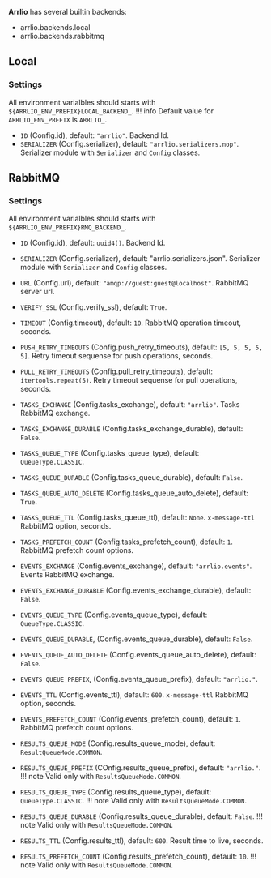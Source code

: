 **Arrlio** has several builtin backends:

- arrlio.backends.local
- arrlio.backends.rabbitmq


## Local

### Settings

All environment varialbles should starts with `${ARRLIO_ENV_PREFIX}LOCAL_BACKEND_`.
!!! info 
    Default value for `ARRLIO_ENV_PREFIX` is `ARRLIO_`.

- `ID` (Config.id), default: `"arrlio"`. Backend Id.
- `SERIALIZER` (Config.serializer), default: `"arrlio.serializers.nop"`. Serializer module with `Serializer` and `Config` classes.


## RabbitMQ

### Settings

All environment varialbles should starts with `${ARRLIO_ENV_PREFIX}RMQ_BACKEND_`.

- `ID` (Config.id), default: `uuid4()`. Backend Id.
- `SERIALIZER` (Config.serializer), default: "arrlio.serializers.json". Serializer module with `Serializer` and `Config` classes.
- `URL` (Config.url), default: `"amqp://guest:guest@localhost"`. RabbitMQ server url.
- `VERIFY_SSL` (Config.verify_ssl), default: `True`.
- `TIMEOUT` (Config.timeout), default: `10`. RabbitMQ operation timeout, seconds.
- `PUSH_RETRY_TIMEOUTS` (Config.push_retry_timeouts), default: `[5, 5, 5, 5, 5]`. Retry timeout sequense for push operations, seconds.
- `PULL_RETRY_TIMEOUTS` (Config.pull_retry_timeouts), default: `itertools.repeat(5)`. Retry timeout sequense for pull operations, seconds.

- `TASKS_EXCHANGE` (Config.tasks_exchange), default: `"arrlio"`. Tasks RabbitMQ exchange.
- `TASKS_EXCHANGE_DURABLE` (Config.tasks_exchange_durable), default: `False`.
- `TASKS_QUEUE_TYPE` (Config.tasks_queue_type), default: `QueueType.CLASSIC`.
- `TASKS_QUEUE_DURABLE` (Config.tasks_queue_durable), default: `False`.
- `TASKS_QUEUE_AUTO_DELETE` (Config.tasks_queue_auto_delete), default: `True`.
- `TASKS_QUEUE_TTL` (Config.tasks_queue_ttl), default: `None`. `x-message-ttl` RabbitMQ option, seconds.
- `TASKS_PREFETCH_COUNT` (Config.tasks_prefetch_count), default: `1`. RabbitMQ prefetch count options.

- `EVENTS_EXCHANGE` (Config.events_exchange), default: `"arrlio.events"`. Events RabbitMQ exchange.
- `EVENTS_EXCHANGE_DURABLE` (Config.events_exchange_durable), default: `False`.
- `EVENTS_QUEUE_TYPE` (Config.events_queue_type), default: `QueueType.CLASSIC`.
- `EVENTS_QUEUE_DURABLE`, (Config.events_queue_durable), default: `False`.
- `EVENTS_QUEUE_AUTO_DELETE` (Config.events_queue_auto_delete), default: `False`.
- `EVENTS_QUEUE_PREFIX`, (Config.events_queue_prefix), default: `"arrlio."`.
- `EVENTS_TTL` (Config.events_ttl), default: `600`. `x-message-ttl` RabbitMQ option, seconds.
- `EVENTS_PREFETCH_COUNT` (Config.events_prefetch_count), default: `1`. RabbitMQ prefetch count options.

- `RESULTS_QUEUE_MODE` (Config.results_queue_mode), default: `ResultQueueMode.COMMON`.
- `RESULTS_QUEUE_PREFIX` (COnfig.results_queue_prefix), default: `"arrlio."`.
!!! note
    Valid only with `ResultsQueueMode.COMMON`.
- `RESULTS_QUEUE_TYPE` (Config.results_queue_type), default: `QueueType.CLASSIC`.
!!! note
    Valid only with `ResultsQueueMode.COMMON`.
- `RESULTS_QUEUE_DURABLE` (Config.results_queue_durable), default: `False`.
!!! note
    Valid only with `ResultsQueueMode.COMMON`.
- `RESULTS_TTL` (Config.results_ttl), default: `600`. Result time to live, seconds.
- `RESULTS_PREFETCH_COUNT` (Config.results_prefetch_count), default: `10`.
!!! note
    Valid only with `ResultsQueueMode.COMMON`.

